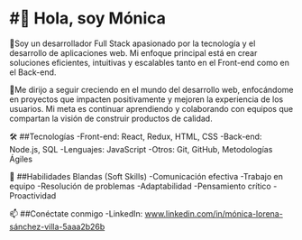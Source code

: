  # #👋 Hola, soy Mónica

🎯Soy un desarrollador Full Stack apasionado por la tecnología y el desarrollo de aplicaciones web. 
  Mi enfoque principal está en crear soluciones eficientes, intuitivas y escalables tanto en el Front-end como en el Back-end.

🚀Me dirijo a seguir creciendo en el mundo del desarrollo web, enfocándome en proyectos que impacten positivamente y mejoren la experiencia de los usuarios.
Mi meta es continuar aprendiendo y colaborando con equipos que compartan la visión de construir productos de calidad.

🛠️ ##Tecnologías 
-Front-end: React, Redux, HTML, CSS
-Back-end: Node.js, SQL
-Lenguajes: JavaScript
-Otros: Git, GitHub, Metodologías Ágiles

🌟 ##Habilidades Blandas (Soft Skills)
-Comunicación efectiva
-Trabajo en equipo
-Resolución de problemas
-Adaptabilidad
-Pensamiento crítico
-Proactividad

📫 ##Conéctate conmigo
-LinkedIn: www.linkedin.com/in/mónica-lorena-sánchez-villa-5aaa2b26b
